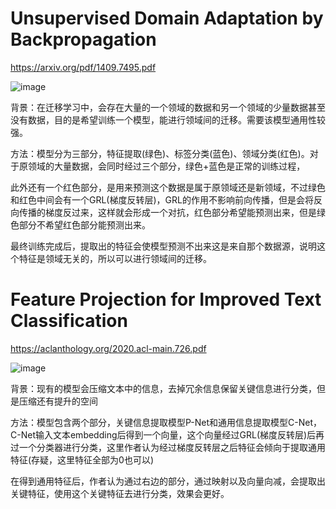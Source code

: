 # Unsupervised Domain Adaptation by Backpropagation
https://arxiv.org/pdf/1409.7495.pdf

![image](https://user-images.githubusercontent.com/32132519/168024177-28333171-c4fe-4c0d-8e14-ddec62772e1c.png)

背景：在迁移学习中，会存在大量的一个领域的数据和另一个领域的少量数据甚至没有数据，目的是希望训练一个模型，能进行领域间的迁移。需要该模型通用性较强。

方法：模型分为三部分，特征提取(绿色)、标签分类(蓝色)、领域分类(红色)。对于原领域的大量数据，会同时经过三个部分，绿色+蓝色是正常的训练过程，

此外还有一个红色部分，是用来预测这个数据是属于原领域还是新领域，不过绿色和红色中间会有一个GRL(梯度反转层)，GRL的作用不影响前向传播，但是会将反向传播的梯度反过来，这样就会形成一个对抗，红色部分希望能预测出来，但是绿色部分不希望红色部分能预测出来。

最终训练完成后，提取出的特征会使模型预测不出来这是来自那个数据源，说明这个特征是领域无关的，所以可以进行领域间的迁移。


# Feature Projection for Improved Text Classification
https://aclanthology.org/2020.acl-main.726.pdf

![image](https://user-images.githubusercontent.com/32132519/168023287-d01409e9-d236-4810-b0b5-87bd2a3ff6c9.png)

背景：现有的模型会压缩文本中的信息，去掉冗余信息保留关键信息进行分类，但是压缩还有提升的空间

方法：模型包含两个部分，关键信息提取模型P-Net和通用信息提取模型C-Net，C-Net输入文本embedding后得到一个向量，这个向量经过GRL(梯度反转层)后再过一个分类器进行分类，这里作者认为经过梯度反转层之后特征会倾向于提取通用特征(存疑，这里特征全部为0也可以)

在得到通用特征后，作者认为通过右边的部分，通过映射以及向量向减，会提取出关键特征，使用这个关键特征去进行分类，效果会更好。

